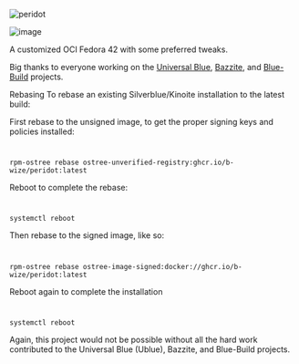 ![peridot](https://github.com/b-wize/peridot/actions/workflows/build.yml/badge.svg?branch=main)


![image](https://github.com/b-wize/peridot/assets/29105401/8233800a-b9bb-4d98-882c-c707cd2febd2)




A customized OCI Fedora 42 with some preferred tweaks. 

Big thanks to everyone working on the [Universal Blue](https://github.com/ublue-os), [Bazzite](https://github.com/ublue-os/bazzite), and [Blue-Build](https://github.com/blue-build/website) projects.

Rebasing
To rebase an existing Silverblue/Kinoite installation to the latest build:

First rebase to the unsigned image, to get the proper signing keys and policies installed:
# 
    rpm-ostree rebase ostree-unverified-registry:ghcr.io/b-wize/peridot:latest

Reboot to complete the rebase:
#
    systemctl reboot

Then rebase to the signed image, like so:
#
    rpm-ostree rebase ostree-image-signed:docker://ghcr.io/b-wize/peridot:latest

Reboot again to complete the installation
#
    systemctl reboot

Again, this project would not be possible without all the hard work contributed to the Universal Blue (Ublue), Bazzite, and Blue-Build projects.
